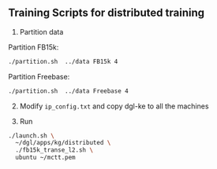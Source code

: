 ## Training Scripts for distributed training

1. Partition data

Partition FB15k:

```bash
./partition.sh  ../data FB15k 4
```

Partition Freebase:

```bash
./partition.sh  ../data Freebase 4
```

2. Modify `ip_config.txt` and copy dgl-ke to all the machines

3. Run

```bash
./launch.sh \
  ~/dgl/apps/kg/distributed \
  ./fb15k_transe_l2.sh \
  ubuntu ~/mctt.pem
```